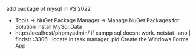 add package of mysql in VS 2022
- Tools → NuGet Package Manager → Manage NuGet Packages for Solution
install MySql.Data
- http://localhost/phpmyadmin/    if xampp sql doesnt work. netstat -ano | findstr :3306 . locate in task manager, pid
Create the Windows Forms App
